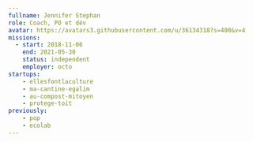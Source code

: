 ```yaml
---
fullname: Jennifer Stephan
role: Coach, PO et dév
avatar: https://avatars3.githubusercontent.com/u/36134318?s=400&v=4
missions:
  - start: 2018-11-06
    end: 2021-05-30
    status: independent
    employer: octo
startups:
    - ellesfontlaculture
    - ma-cantine-egalim
    - au-compost-mitoyen
    - protege-toit
previously:
    - pop
    - ecolab
---
```

